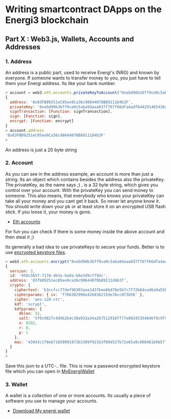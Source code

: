 # Writing smartcontract DApps on the Energi3 blockchain

## Part X : Web3.js, Wallets, Accounts and Addresses

### 1. Address

An address is a public part, used to receive Energi's (NRG) and known by everyone. If someone wants to transfer money to you, you just have to tell them your Energi address. Its like your bank number.

``` js
> account = web3.eth.accounts.privateKeyToAccount("0xebd96b36ff9ce0c5aba9daaa037f767f66dfa4adf644291465436df482d56831", false);
{
  address: '0x03FB09251eC05ee9Ca36c98644070B89111D4b3F',
  privateKey: '0xebd96b36ff9ce0c5aba9daaa037f767f66dfa4adf644291465436df482d56831',
  signTransaction: [Function: signTransaction],
  sign: [Function: sign],
  encrypt: [Function: encrypt]
}
> account.address
'0x03FB09251eC05ee9Ca36c98644070B89111D4b3F'
>
```

An address is just a 20 byte string


### 2. Account

As you can see in the address example, an account is more than just a string. Its an object which contains besides the address also the privateKey.
The privateKey, as the name says ;) , is a 32 byte string, which gives you control over your account. With the privateKey you can send money to someone. This also means, that everybody who knows your privateKey can take all your money and you cant get it back. So never let anyone know it.
You should write down your pk or at least store it on an encrypted USB flash stick. If you loose it, your money is gone.

 * [Eth accounts](https://web3js.readthedocs.io/en/v1.2.11/web3-eth-accounts.html)

For fun you can check if there is some money inside the above account and then steal it ;)

Its generally a bad idea to use privateKeys to secure your funds. Better is to use [encrypted keystore files](https://www.google.com/search?q=encrypted+keystore+files).


``` js
> web3.eth.accounts.encrypt("0xebd96b36ff9ce0c5aba9daaa037f767f66dfa4adf644291465436df482d56831","nopassword")
{
  version: 3,
  id: '950c3b57-717d-4b3a-ba0a-b6e3d9cff9dc',
  address: '03fb09251ec05ee9ca36c98644070b89111d4b3f',
  crypto: {
    ciphertext: 'b3ccfcc77def98303aaa1d3fbee6bd78e5b7c7f72b04ce46a9a55bf53f35f762',
    cipherparams: { iv: 'f766302998a42b836215de76cc073b56' },
    cipher: 'aes-128-ctr',
    kdf: 'scrypt',
    kdfparams: {
      dklen: 32,
      salt: '5f0c0827c4d4b2b4c38a933a34a2b7512916ff77e0824535464bf9c9f5a56626',
      n: 8192,
      r: 8,
      p: 1
    },
    mac: '43943c1f0e671650091973b3309f921b3f80d527b72e65a9c808461b0b57f8a8'
  }
}
>
```

Save this json to a UTC-.. file. This is now a password encrypted keystore file which you can open in [MyEnergiWallet](https://docs.energi.software/downloads/myenergiwallet)


### 3. Wallet

A wallet is a collection of one or more accounts. Its usually a piece of software you use to manage your accounts.

* [Download My energi wallet](https://docs.energi.software/en/downloads/myenergiwallet)

